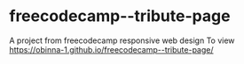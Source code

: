 # freecodecamp--tribute-page
A project from freecodecamp responsive web design
To view https://obinna-1.github.io/freecodecamp--tribute-page/
